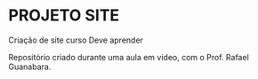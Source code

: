 # PROJETO SITE
 Criação de  site curso Deve aprender

Repositório criado durante uma aula em video, com o  Prof. Rafael Guanabara.
